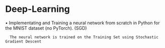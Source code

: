 # Deep-Learning

• Implementating and Training a neural network from scratch in Python for the MNIST dataset (no PyTorch). (SGD)

      The neural network is trained on the Training Set using Stochastic Gradient Descent
